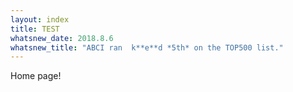 ```yaml
---
layout: index
title: TEST
whatsnew_date: 2018.8.6
whatsnew_title: "ABCI ran  k**e**d *5th* on the TOP500 list."
---
```


Home page!

